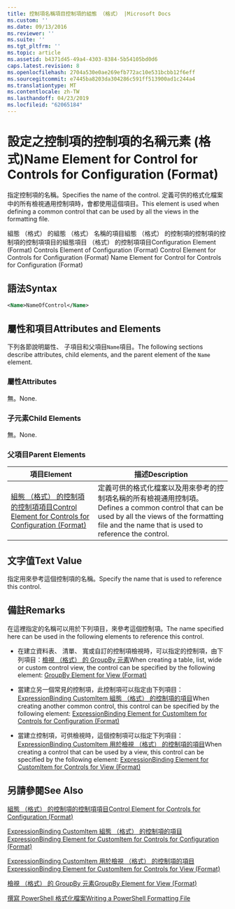 ```yaml
---
title: 控制項名稱項目控制項的組態 （格式） |Microsoft Docs
ms.custom: ''
ms.date: 09/13/2016
ms.reviewer: ''
ms.suite: ''
ms.tgt_pltfrm: ''
ms.topic: article
ms.assetid: b4371d45-49a4-4303-8384-5b54105bd0d6
caps.latest.revision: 8
ms.openlocfilehash: 2704a530e0ae269efb772ac10e531bcbb12f6eff
ms.sourcegitcommit: e7445ba8203da304286c591ff513900ad1c244a4
ms.translationtype: MT
ms.contentlocale: zh-TW
ms.lasthandoff: 04/23/2019
ms.locfileid: "62065184"
---
```

# <a name="name-element-for-control-for-controls-for-configuration-format"></a><span data-ttu-id="e4aea-102">設定之控制項的控制項的名稱元素 (格式)</span><span class="sxs-lookup"><span data-stu-id="e4aea-102">Name Element for Control for Controls for Configuration (Format)</span></span>

<span data-ttu-id="e4aea-103">指定控制項的名稱。</span><span class="sxs-lookup"><span data-stu-id="e4aea-103">Specifies the name of the control.</span></span> <span data-ttu-id="e4aea-104">定義可供的格式化檔案中的所有檢視通用控制項時，會都使用這個項目。</span><span class="sxs-lookup"><span data-stu-id="e4aea-104">This element is used when defining a common control that can be used by all the views in the formatting file.</span></span>

<span data-ttu-id="e4aea-105">組態 （格式） 的組態 （格式） 名稱的項目組態 （格式） 的控制項的控制項的控制項的控制項項目的組態項目 （格式） 的控制項項目</span><span class="sxs-lookup"><span data-stu-id="e4aea-105">Configuration Element (Format) Controls Element of Configuration (Format) Control Element for Controls for Configuration (Format) Name Element for Control for Controls for Configuration (Format)</span></span>

## <a name="syntax"></a><span data-ttu-id="e4aea-106">語法</span><span class="sxs-lookup"><span data-stu-id="e4aea-106">Syntax</span></span>

```xml
<Name>NameOfControl</Name>

```

## <a name="attributes-and-elements"></a><span data-ttu-id="e4aea-107">屬性和項目</span><span class="sxs-lookup"><span data-stu-id="e4aea-107">Attributes and Elements</span></span>

<span data-ttu-id="e4aea-108">下列各節說明屬性、 子項目和父項目`Name`項目。</span><span class="sxs-lookup"><span data-stu-id="e4aea-108">The following sections describe attributes, child elements, and the parent element of the `Name` element.</span></span>

### <a name="attributes"></a><span data-ttu-id="e4aea-109">屬性</span><span class="sxs-lookup"><span data-stu-id="e4aea-109">Attributes</span></span>

<span data-ttu-id="e4aea-110">無。</span><span class="sxs-lookup"><span data-stu-id="e4aea-110">None.</span></span>

### <a name="child-elements"></a><span data-ttu-id="e4aea-111">子元素</span><span class="sxs-lookup"><span data-stu-id="e4aea-111">Child Elements</span></span>

<span data-ttu-id="e4aea-112">無。</span><span class="sxs-lookup"><span data-stu-id="e4aea-112">None.</span></span>

### <a name="parent-elements"></a><span data-ttu-id="e4aea-113">父項目</span><span class="sxs-lookup"><span data-stu-id="e4aea-113">Parent Elements</span></span>

|<span data-ttu-id="e4aea-114">項目</span><span class="sxs-lookup"><span data-stu-id="e4aea-114">Element</span></span>|<span data-ttu-id="e4aea-115">描述</span><span class="sxs-lookup"><span data-stu-id="e4aea-115">Description</span></span>|
|-------------|-----------------|
|[<span data-ttu-id="e4aea-116">組態 （格式） 的控制項的控制項項目</span><span class="sxs-lookup"><span data-stu-id="e4aea-116">Control Element for Controls for Configuration (Format)</span></span>](./control-element-for-controls-for-configuration-format.md)|<span data-ttu-id="e4aea-117">定義可供的格式化檔案以及用來參考的控制項名稱的所有檢視通用控制項。</span><span class="sxs-lookup"><span data-stu-id="e4aea-117">Defines a common control that can be used by all the views of the formatting file and the name that is used to reference the control.</span></span>|

## <a name="text-value"></a><span data-ttu-id="e4aea-118">文字值</span><span class="sxs-lookup"><span data-stu-id="e4aea-118">Text Value</span></span>

<span data-ttu-id="e4aea-119">指定用來參考這個控制項的名稱。</span><span class="sxs-lookup"><span data-stu-id="e4aea-119">Specify the name that is used to reference this control.</span></span>

## <a name="remarks"></a><span data-ttu-id="e4aea-120">備註</span><span class="sxs-lookup"><span data-stu-id="e4aea-120">Remarks</span></span>

<span data-ttu-id="e4aea-121">在這裡指定的名稱可以用於下列項目，來參考這個控制項。</span><span class="sxs-lookup"><span data-stu-id="e4aea-121">The name specified here can be used in the following elements to reference this control.</span></span>

- <span data-ttu-id="e4aea-122">在建立資料表、 清單、 寬或自訂的控制項檢視時，可以指定的控制項，由下列項目：[檢視 （格式） 的 GroupBy 元素](./groupby-element-for-view-format.md)</span><span class="sxs-lookup"><span data-stu-id="e4aea-122">When creating a table, list, wide or custom control view, the control can be specified by the following element: [GroupBy Element for View (Format)](./groupby-element-for-view-format.md)</span></span>

- <span data-ttu-id="e4aea-123">當建立另一個常見的控制項，此控制項可以指定由下列項目：[ExpressionBinding CustomItem 組態 （格式） 的控制項的項目](./expressionbinding-element-for-customitem-for-controls-for-configuration-format.md)</span><span class="sxs-lookup"><span data-stu-id="e4aea-123">When creating another common control, this control can be specified by the following element: [ExpressionBinding Element for CustomItem for Controls for Configuration (Format)](./expressionbinding-element-for-customitem-for-controls-for-configuration-format.md)</span></span>

- <span data-ttu-id="e4aea-124">當建立控制項，可供檢視時，這個控制項可以指定下列項目：[ExpressionBinding CustomItem 用於檢視 （格式） 的控制項的項目](./expressionbinding-element-for-customitem-for-controls-for-view-format.md)</span><span class="sxs-lookup"><span data-stu-id="e4aea-124">When creating a control that can be used by a view, this control can be specified by the following element: [ExpressionBinding Element for CustomItem for Controls for View (Format)](./expressionbinding-element-for-customitem-for-controls-for-view-format.md)</span></span>

## <a name="see-also"></a><span data-ttu-id="e4aea-125">另請參閱</span><span class="sxs-lookup"><span data-stu-id="e4aea-125">See Also</span></span>

[<span data-ttu-id="e4aea-126">組態 （格式） 的控制項的控制項項目</span><span class="sxs-lookup"><span data-stu-id="e4aea-126">Control Element for Controls for Configuration (Format)</span></span>](./control-element-for-controls-for-configuration-format.md)

[<span data-ttu-id="e4aea-127">ExpressionBinding CustomItem 組態 （格式） 的控制項的項目</span><span class="sxs-lookup"><span data-stu-id="e4aea-127">ExpressionBinding Element for CustomItem for Controls for Configuration (Format)</span></span>](./expressionbinding-element-for-customitem-for-controls-for-configuration-format.md)

[<span data-ttu-id="e4aea-128">ExpressionBinding CustomItem 用於檢視 （格式） 的控制項的項目</span><span class="sxs-lookup"><span data-stu-id="e4aea-128">ExpressionBinding Element for CustomItem for Controls for View (Format)</span></span>](./expressionbinding-element-for-customitem-for-controls-for-view-format.md)

[<span data-ttu-id="e4aea-129">檢視 （格式） 的 GroupBy 元素</span><span class="sxs-lookup"><span data-stu-id="e4aea-129">GroupBy Element for View (Format)</span></span>](./groupby-element-for-view-format.md)

[<span data-ttu-id="e4aea-130">撰寫 PowerShell 格式化檔案</span><span class="sxs-lookup"><span data-stu-id="e4aea-130">Writing a PowerShell Formatting File</span></span>](./writing-a-powershell-formatting-file.md)
